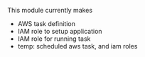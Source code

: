 This module currently makes
- AWS task definition
- IAM role to setup application
- IAM role for running task
- temp: scheduled aws task, and iam roles
